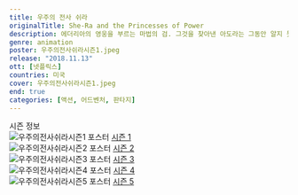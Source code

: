 ```yaml
---
title: 우주의 전사 쉬라
originalTitle: She-Ra and the Princesses of Power
description: 에더리아의 영웅을 부르는 마법의 검. 그것을 찾아낸 아도라는 그동안 알지 못했던 자신을 발견한다. 독립군의 일원이 된 그녀, 악당 호르드는 물론 단짝과도 적이 된다.
genre: animation
poster: 우주의전사쉬라시즌1.jpeg
release: "2018.11.13"
ott: [넷플릭스]
countries: 미국
cover: 우주의전사쉬라시즌1.jpeg
end: true
categories: [액션, 어드벤처, 판타지]
---
```


<div class="title bold">시즌 정보</div>

<div class="season-list">
<div class="item">
<img src="/poster/우주의전사쉬라시즌1.jpeg" alt="우주의전사쉬라시즌1 포스터 ">
<a href="https://lesflix.github.io/animation/우주의전사쉬라시즌1" >시즌 1</a>
</div>

<div class="item">
<img src="/poster/우주의전사쉬라시즌2.jpeg" alt="우주의전사쉬라시즌2 포스터 ">
<a href="https://lesflix.github.io/animation/우주의전사쉬라시즌2" >시즌 2</a>
</div>

<div class="item">
<img src="/poster/우주의전사쉬라시즌3.jpeg" alt="우주의전사쉬라시즌3 포스터 ">
<a href="https://lesflix.github.io/animation/우주의전사쉬라시즌3" >시즌 3</a>
</div>

<div class="item">
<img src="/poster/우주의전사쉬라시즌4.jpeg" alt="우주의전사쉬라시즌4 포스터 ">
<a href="https://lesflix.github.io/animation/우주의전사쉬라시즌4" >시즌 4</a>
</div>

<div class="item">
<img src="/poster/우주의전사쉬라시즌5.jpeg" alt="우주의전사쉬라시즌5 포스터 ">
<a href="https://lesflix.github.io/animation/우주의전사쉬라시즌5" >시즌 5</a>
</div>
</div>
